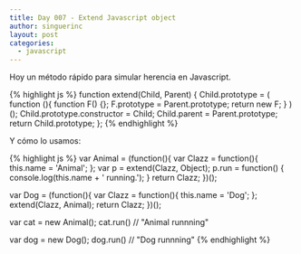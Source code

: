 ```yaml
---
title: Day 007 - Extend Javascript object
author: singuerinc
layout: post
categories:
  - javascript
---
```

Hoy un m&eacute;todo r&aacute;pido para simular herencia en Javascript.

{% highlight js %}
function extend(Child, Parent) {
    Child.prototype = (
        function (){
            function F() {};
            F.prototype = Parent.prototype;
            return new F;
        }
    )();
    Child.prototype.constructor = Child;
    Child.parent = Parent.prototype;
    return Child.prototype;
};
{% endhighlight %}

Y c&oacute;mo lo usamos:

{% highlight js %}
var Animal = (function(){
    var Clazz = function(){
        this.name = 'Animal';
    };
    var p = extend(Clazz, Object);
    p.run = function() {
        console.log(this.name + ' running.');
    }
    return Clazz;
})();

var Dog = (function(){
    var Clazz = function(){
        this.name = 'Dog';
    };
    extend(Clazz, Animal);
    return Clazz;
})();

var cat = new Animal();
cat.run() // "Animal runnning"

var dog = new Dog();
dog.run() // "Dog runnning"
{% endhighlight %}